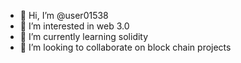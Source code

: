 - 👋 Hi, I’m @user01538
- 👀 I’m interested in web 3.0
- 🌱 I’m currently learning solidity
- 💞️ I’m looking to collaborate on block chain projects

<!---
user01538/user01538 is a ✨ special ✨ repository because its `README.md` (this file) appears on your GitHub profile.
You can click the Preview link to take a look at your changes.
--->
